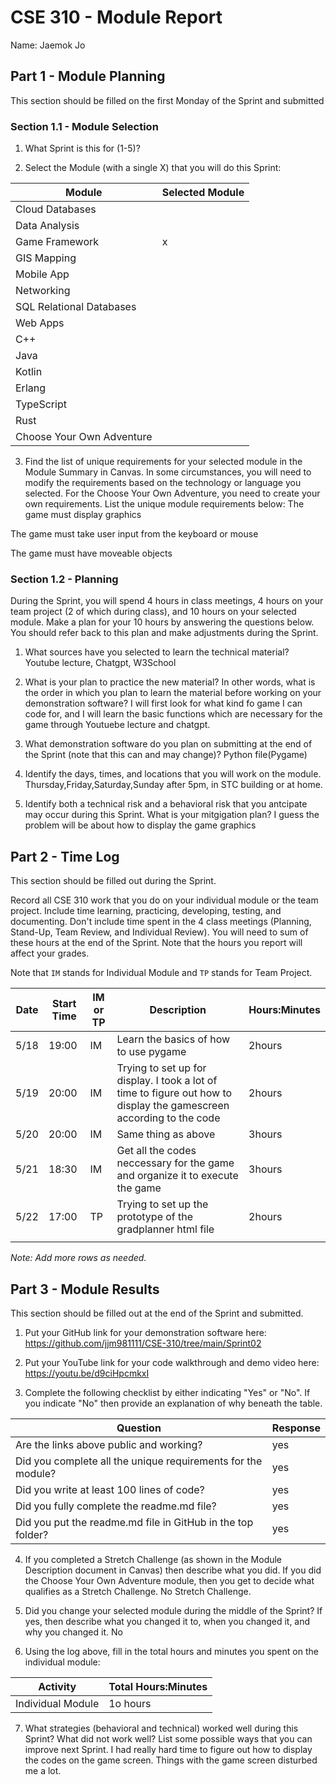 # CSE 310 - Module Report

Name: Jaemok Jo

## Part 1 - Module Planning

This section should be filled on the first Monday of the Sprint and submitted

### Section 1.1 - Module Selection

1. What Sprint is this for (1-5)?

2. Select the Module (with a single X) that you will do this Sprint:

|Module                   |Selected Module|
|-------------------------|---------------|
|Cloud Databases          |               |
|Data Analysis            |               |
|Game Framework           |       x       |
|GIS Mapping              |               |
|Mobile App               |               |
|Networking               |               |
|SQL Relational Databases |               |
|Web Apps                 |               |
|C++                      |               |
|Java                     |               |
|Kotlin                   |               |
|Erlang                   |               |
|TypeScript               |               |
|Rust                     |               |
|Choose Your Own Adventure|               |

3. Find the list of unique requirements for your selected module in the Module Summary in Canvas.  In some circumstances, you will need to modify the requirements based on the technology or language you selected.  For the Choose Your Own Adventure, you need to create your own requirements.  List the unique module requirements below:
The game must display graphics

The game must take user input from the keyboard or mouse

The game must have moveable objects

### Section 1.2 - Planning

During the Sprint, you will spend 4 hours in class meetings, 4 hours on your team project (2 of which during class), and 10 hours on your selected module.  Make a plan for your 10 hours by answering the questions below.  You should refer back to this plan and make adjustments during the Sprint.

1. What sources have you selected to learn the technical material?
Youtube lecture, Chatgpt, W3School

2. What is your plan to practice the new material?  In other words, what is the order in which you plan to learn the material before working on your demonstration software?
I will first look for what kind fo game I can code for, and I will learn the basic functions which are necessary for the game through Youtuebe lecture and chatgpt.

3. What demonstration software do you plan on submitting at the end of the Sprint (note that this can and may change)?
Python file(Pygame)

4. Identify the days, times, and locations that you will work on the module.
Thursday,Friday,Saturday,Sunday after 5pm, in STC building or at home.

5. Identify both a technical risk and a behavioral risk that you antcipate may occur during this Sprint.  What is your mitgigation plan?
I guess the problem will be about how to display the game graphics


## Part 2 - Time Log

This section should be filled out during the Sprint. 

Record all CSE 310 work that you do on your individual module or the team project.  Include time learning, practicing, developing, testing, and documenting.  Don't include time spent in the 4 class meetings (Planning, Stand-Up, Team Review, and Individual Review).  You will need to sum of these hours at the end of the Sprint. Note that the hours you report will affect your grades.

Note that `IM` stands for Individual Module and `TP` stands for Team Project.  

|Date      |Start Time|IM or TP|Description                                 |Hours:Minutes|
|----------|----------|--------|--------------------------------------------|-------------|
|   5/18   |   19:00  |  IM    |   Learn the basics of how to use pygame    |    2hours   |
|   5/19   |   20:00  |  IM    |   Trying to set up for display. I took a lot of time to figure out how to display the gamescreen according to the code                                                                        |    2hours   |
|   5/20   |   20:00  |  IM    |              Same thing as above           |    3hours   |
|   5/21   |   18:30  |  IM    |   Get all the codes neccessary for the game and organize it to execute the game                                                                        |    3hours   |
|   5/22   |   17:00  |  TP    |   Trying to set up the prototype of the gradplanner html file                                                                        |    2hours   |
|          |          |        |                                            |             |

_Note: Add more rows as needed._


## Part 3 - Module Results

This section should be filled out at the end of the Sprint and submitted.

1. Put your GitHub link for your demonstration software here: https://github.com/jjm981111/CSE-310/tree/main/Sprint02

2. Put your YouTube link for your code walkthrough and demo video here: https://youtu.be/d9ciHpcmkxI

3. Complete the following checklist by either indicating "Yes" or "No". If you indicate "No" then provide an explanation of why beneath the table.

|Question                                                    |Response|
|------------------------------------------------------------|--------|
|Are the links above public and working?                     |   yes  |
|Did you complete all the unique requirements for the module?|   yes  |
|Did you write at least 100 lines of code?                   |   yes  |
|Did you fully complete the readme.md file?                  |   yes  |
|Did you put the readme.md file in GitHub in the top folder? |   yes  |

4. If you completed a Stretch Challenge (as shown in the Module Description document in Canvas) then describe what you did.  If you did the Choose Your Own Adventure module, then you get to decide what qualifies as a Stretch Challenge.
No Stretch Challenge.

5. Did you change your selected module during the middle of the Sprint?  If yes, then describe what you changed it to, when you changed it, and why you changed it.
No

6. Using the log above, fill in the total hours and minutes you spent on the individual module:

|Activity         |Total Hours:Minutes|
|-----------------|-------------------|
|Individual Module|      1o hours     |

7. What strategies (behavioral and technical) worked well during this Sprint?  What did not work well?  List some possible ways that you can improve next Sprint.
I had really hard time to figure out how to display the codes on the game screen. Things with the game screen disturbed me a lot.